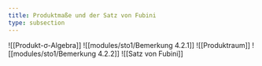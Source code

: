 ```yaml
---
title: Produktmaße und der Satz von Fubini
type: subsection
---
```


![[Produkt-σ-Algebra]]
![[modules/sto1/Bemerkung 4.2.1]]
![[Produktraum]]
![[modules/sto1/Bemerkung 4.2.2]]
![[Satz von Fubini]]
